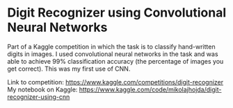 # Digit Recognizer using Convolutional Neural Networks
Part of a Kaggle competition in which the task is to classify hand-written digits in images. I used convolutional neural networks in the task and was able to achieve 99% classification accuracy (the percentage of images you get correct). This was my first use of CNN.

Link to competition: https://www.kaggle.com/competitions/digit-recognizer
My notebook on Kaggle: https://www.kaggle.com/code/mikolajhojda/digit-recognizer-using-cnn
